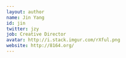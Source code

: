 ```yaml
---
layout: author
name: Jin Yang
id: jin
twitter: jzy
job: Creative Director
avatar: http://i.stack.imgur.com/rXful.png
website: http://8164.org/
---
```

